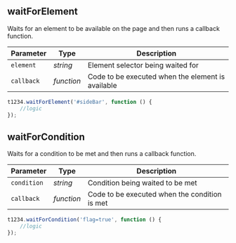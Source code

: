 ## waitForElement

Waits for an element to be available on the page and then runs a callback function.

Parameter | Type | Description
--- | --- | ---
`element` | *string* | Element selector being waited for
`callback` | *function* | Code to be executed when the element is available

```javascript
t1234.waitForElement('#sideBar', function () {
	//logic
});
```

## waitForCondition

Waits for a condition to be met and then runs a callback function.

Parameter | Type | Description
--- | --- | ---
`condition` | *string* | Condition being waited to be met
`callback` | *function* | Code to be executed when the condition is met

```javascript
t1234.waitForCondition('flag=true', function () {
	//logic
});
```
